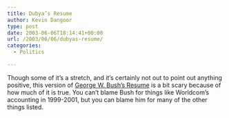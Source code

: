 ```yaml
---
title: Dubya’s Resume
author: Kevin Dangoor
type: post
date: 2003-06-06T18:14:41+00:00
url: /2003/06/06/dubyas-resume/
categories:
  - Politics

---
```

Though some of it&#8217;s a stretch, and it&#8217;s certainly not out to point out anything positive, this version of [George W. Bush&#8217;s Resume][1] is a bit scary because of how much of it is true. You can&#8217;t blame Bush for things like Worldcom&#8217;s accounting in 1999-2001, but you can blame him for many of the other things listed.

 [1]: http://politicalhumor.about.com/library/blbushresume.htm "George W. Bush's Resume"